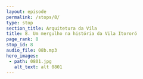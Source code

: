 ```yaml
---
layout: episode
permalink: /stops/8/
type: stop
section_title: Arquitetura da Vila
title: 8. Um mergulho na história da Vila Itororó
page_rank: 8
stop_id: 8
audio_file: 08b.mp3
hero_images:
 - path: 0801.jpg
   alt_text: alt 0801
---
```

